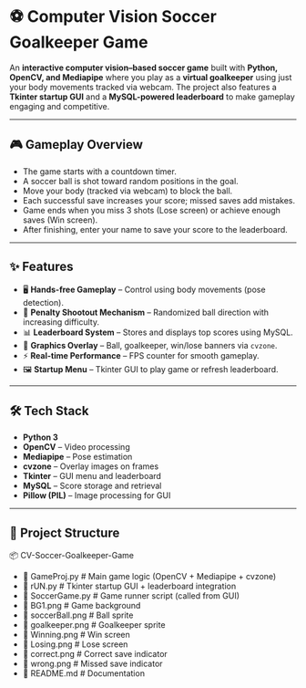 # ⚽ Computer Vision Soccer Goalkeeper Game  

An **interactive computer vision–based soccer game** built with **Python, OpenCV, and Mediapipe** where you play as a **virtual goalkeeper** using just your body movements tracked via webcam. The project also features a **Tkinter startup GUI** and a **MySQL-powered leaderboard** to make gameplay engaging and competitive.  

---

## 🎮 Gameplay Overview
- The game starts with a countdown timer.  
- A soccer ball is shot toward random positions in the goal.  
- Move your body (tracked via webcam) to block the ball.  
- Each successful save increases your score; missed saves add mistakes.  
- Game ends when you miss 3 shots (Lose screen) or achieve enough saves (Win screen).  
- After finishing, enter your name to save your score to the leaderboard.  

---

## ✨ Features
- 🖥️ **Hands-free Gameplay** – Control using body movements (pose detection).  
- 🎯 **Penalty Shootout Mechanism** – Randomized ball direction with increasing difficulty.  
- 📊 **Leaderboard System** – Stores and displays top scores using MySQL.  
- 🎨 **Graphics Overlay** – Ball, goalkeeper, win/lose banners via `cvzone`.  
- ⚡ **Real-time Performance** – FPS counter for smooth gameplay.  
- 🖼️ **Startup Menu** – Tkinter GUI to play game or refresh leaderboard.  

---

## 🛠️ Tech Stack
- **Python 3**  
- **OpenCV** – Video processing  
- **Mediapipe** – Pose estimation  
- **cvzone** – Overlay images on frames  
- **Tkinter** – GUI menu and leaderboard  
- **MySQL** – Score storage and retrieval  
- **Pillow (PIL)** – Image processing for GUI  

---

## 📂 Project Structure

📦 CV-Soccer-Goalkeeper-Game
 - 📜 GameProj.py       # Main game logic (OpenCV + Mediapipe + cvzone)
 - 📜 rUN.py            # Tkinter startup GUI + leaderboard integration
 - 📜 SoccerGame.py     # Game runner script (called from GUI)
 - 📜 BG1.png           # Game background
 - 📜 soccerBall.png    # Ball sprite
 - 📜 goalkeeper.png    # Goalkeeper sprite
 - 📜 Winning.png       # Win screen
 - 📜 Losing.png        # Lose screen
 - 📜 correct.png       # Correct save indicator
 - 📜 wrong.png         # Missed save indicator
 - 📜 README.md         # Documentation

